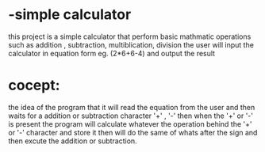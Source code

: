 # -simple calculator 

this project is a simple calculator that perform basic mathmatic operations such as addition , subtraction, multiblication, division
the user will input the calculator in equation form eg. (2*6+6-4) and output the result


# cocept:
the idea of the program that it will read the equation from the user  and then waits for a addition or subtraction character  '+' , '-' 
then when the '+' or '-' is present the program will calculate whatever the operation behind the '+' or '-' character and store it then will do the same of whats after the sign and then excute the addition or subtraction. 
